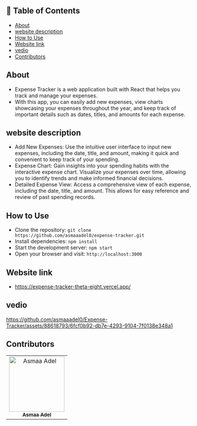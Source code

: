 ## 📝 Table of Contents

- [About <a name = "about"></a>](#about-)
- [website description <a name = "website-description"></a>](#website-description-)
- [How to Use <a name = "How-to-Use"></a>](#How-to-Use-)
- [Website link <a name = "link"></a>](#website-link-)
- [vedio <a name = "vedio"></a>](#vedio-)
- [Contributors <a name = "Contributors"></a>](#contributors-)
<!---  [License <a name = "License"></a>](#License-) -->
## About <a name = "about"></a>
- Expense Tracker is a web application built with React that helps you track and manage your expenses. 
- With this app, you can easily add new expenses, view charts showcasing your expenses throughout the year, and keep track of important details such as dates, titles, and amounts for each expense.

## website description <a name = "website-description"></a>

- Add New Expenses: Use the intuitive user interface to input new expenses, including the date, title, and amount, making it quick and convenient to keep track of your spending.
- Expense Chart: Gain insights into your spending habits with the interactive expense chart. Visualize your expenses over time, allowing you to identify trends and make informed financial decisions.
- Detailed Expense View: Access a comprehensive view of each expense, including the date, title, and amount. This allows for easy reference and review of past spending records.

## How to Use <a name = "How-to-Use"></a>

- Clone the repository: `git clone https://github.com/asmaaadel0/expense-tracker.git`
- Install dependencies: `npm install`
- Start the development server: `npm start`
- Open your browser and visit: `http://localhost:3000`

## Website link <a name = "link"></a>
- https://expense-tracker-theta-eight.vercel.app/
## vedio <a name = "vedio"></a>



https://github.com/asmaaadel0/Expense-Tracker/assets/88618793/6fcf0b92-db7e-4293-9104-7f0138e348a1


<!-- ## License <a name = "License"></a> -->
<!-- - Expense Tracker is open source and released under the MIT License. -->

## Contributors <a name = "Contributors"></a>

<table>
  <tr>
    <td align="center">
    <a href="https://github.com/asmaaadel0" target="_black">
    <img src="https://avatars.githubusercontent.com/u/88618793?s=400&u=886a14dc5ef5c205a8e51942efe9665ed8fd4717&v=4" width="150px;" alt="Asmaa Adel"/>
    <br />
    <sub><b>Asmaa Adel</b></sub></a>
    
  </tr>
 </table>

